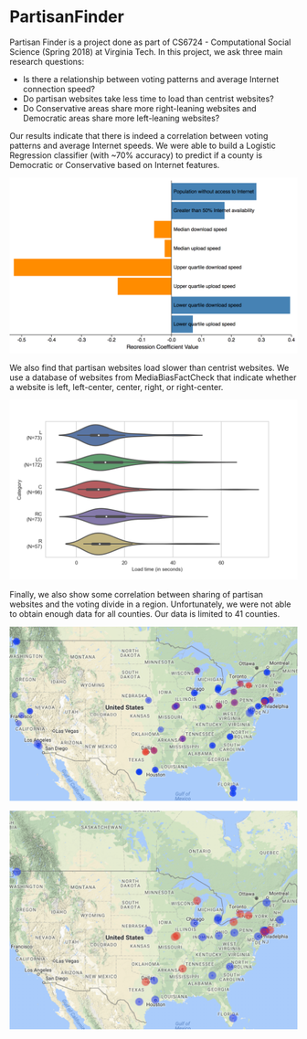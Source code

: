 # PartisanFinder

Partisan Finder is a project done as part of CS6724 - Computational Social Science (Spring 2018) at Virginia Tech. In this project, we ask three main research questions:

* Is there a relationship between voting patterns and average Internet connection speed?
* Do partisan websites take less time to load than centrist websites?
* Do Conservative areas share more right-leaning websites and Democratic areas share more left-leaning websites?

Our results indicate that there is indeed a correlation between voting patterns and average Internet speeds. We were able to build a Logistic Regression classifier (with ~70% accuracy) to predict if a county is Democratic or Conservative based on Internet features.

![Logistic Regression - RQ1](https://raw.githubusercontent.com/ashishbaghudana/PartisanFinder/master/Visualization/LogisticRegressionRQ1.png)

We also find that partisan websites load slower than centrist websites. We use a database of websites from MediaBiasFactCheck that indicate whether a website is left, left-center, center, right, or right-center.

![Violin Plot - RQ3](https://raw.githubusercontent.com/ashishbaghudana/PartisanFinder/master/Visualization/ViolinPlotRQ3.png)

Finally, we also show some correlation between sharing of partisan websites and the voting divide in a region. Unfortunately, we were not able to obtain enough data for all counties. Our data is limited to 41 counties.

![Website Sharing - RQ4](https://raw.githubusercontent.com/ashishbaghudana/PartisanFinder/master/Visualization/WebsiteSharingRQ4.png)

![Election Results - RQ4](https://raw.githubusercontent.com/ashishbaghudana/PartisanFinder/master/Visualization/ElectionResultsRQ4.png)
